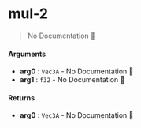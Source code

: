 # mul\-2

> No Documentation 🚧

#### Arguments

- **arg0** : `Vec3A` \- No Documentation 🚧
- **arg1** : `f32` \- No Documentation 🚧

#### Returns

- **arg0** : `Vec3A` \- No Documentation 🚧